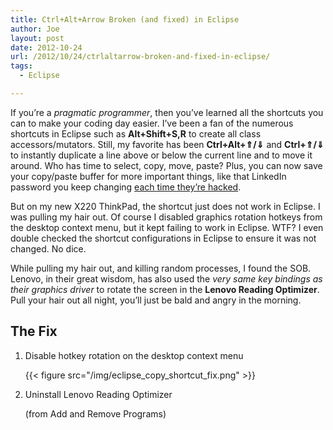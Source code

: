 ```yaml
---
title: Ctrl+Alt+Arrow Broken (and fixed) in Eclipse
author: Joe
layout: post
date: 2012-10-24
url: /2012/10/24/ctrlaltarrow-broken-and-fixed-in-eclipse/
tags:
  - Eclipse

---
```

If you&#8217;re a _pragmatic programmer_, then you&#8217;ve learned all the shortcuts you can to make your coding day easier. I&#8217;ve been a fan of the numerous shortcuts in Eclipse such as **Alt+Shift+S,R** to create all class accessors/mutators. Still, my favorite has been **Ctrl+Alt+⇑/⇓** and **Ctrl+⇑/⇓** to instantly duplicate a line above or below the current line and to move it around. Who has time to select, copy, move, paste? Plus, you can now save your copy/paste buffer for more important things, like that LinkedIn password you keep changing [each time they&#8217;re hacked](http://www.pcworld.com/article/257045/6_5m_linkedin_passwords_posted_online_after_apparent_hack.html).

But on my new X220 ThinkPad, the shortcut just does not work in Eclipse. I was pulling my hair out. Of course I disabled graphics rotation hotkeys from the desktop context menu, but it kept failing to work in Eclipse. WTF? I even double checked the shortcut configurations in Eclipse to ensure it was not changed. No dice.

While pulling my hair out, and killing random processes, I found the SOB. Lenovo, in their great wisdom, has also used the _very same key bindings as their graphics driver_ to rotate the screen in the **Lenovo Reading Optimizer**. Pull your hair out all night, you&#8217;ll just be bald and angry in the morning.

## The Fix

1. Disable hotkey rotation on the desktop context menu

    {{< figure src="/img/eclipse_copy_shortcut_fix.png" >}}

2. Uninstall Lenovo Reading Optimizer
    
    (from Add and Remove Programs) </li> </ol>

